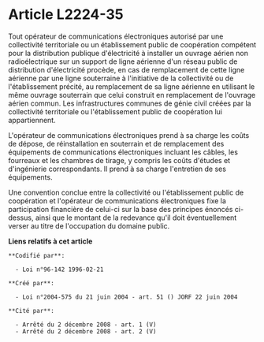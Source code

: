 # Article L2224-35

Tout opérateur de communications électroniques autorisé par une collectivité territoriale ou un établissement public de
coopération compétent pour la distribution publique d'électricité à installer un ouvrage aérien non radioélectrique sur un
support de ligne aérienne d'un réseau public de distribution d'électricité procède, en cas de remplacement de cette ligne
aérienne par une ligne souterraine à l'initiative de la collectivité ou de l'établissement précité, au remplacement de sa
ligne aérienne en utilisant le même ouvrage souterrain que celui construit en remplacement de l'ouvrage aérien commun. Les
infrastructures communes de génie civil créées par la collectivité territoriale ou l'établissement public de coopération lui
appartiennent.

L'opérateur de communications électroniques prend à sa charge les coûts de dépose, de réinstallation en souterrain et de
remplacement des équipements de communications électroniques incluant les câbles, les fourreaux et les chambres de tirage, y
compris les coûts d'études et d'ingénierie correspondants. Il prend à sa charge l'entretien de ses équipements.

Une convention conclue entre la collectivité ou l'établissement public de coopération et l'opérateur de communications
électroniques fixe la participation financière de celui-ci sur la base des principes énoncés ci-dessus, ainsi que le montant
de la redevance qu'il doit éventuellement verser au titre de l'occupation du domaine public.

**Liens relatifs à cet article**

	**Codifié par**:

	  - Loi n°96-142 1996-02-21

	**Créé par**:

	  - Loi n°2004-575 du 21 juin 2004 - art. 51 () JORF 22 juin 2004

	**Cité par**:

	  - Arrêté du 2 décembre 2008 - art. 1 (V)
	  - Arrêté du 2 décembre 2008 - art. 2 (V)
